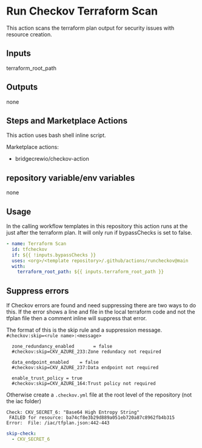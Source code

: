 # Run Checkov Terraform Scan

This action scans the terraform plan output for security issues with resource creation.

## Inputs

terraform_root_path

## Outputs

none

## Steps and Marketplace Actions

This action uses bash shell inline script.

Marketplace actions:

- bridgecrewio/checkov-action

## repository variable/env variables

none

## Usage

In the calling workflow templates in this repository this action runs at the just after the terraform plan. It will only run if bypassChecks is set to false.

```yaml
- name: Terraform Scan
  id: tfcheckov
  if: ${{ !inputs.bypassChecks }}
  uses: <org>/<template repository>/.github/actions/runcheckov@main
  with:
    terraform_root_path: ${{ inputs.terraform_root_path }}
```

## Suppress errors

If Checkov errors are found and need suppressing there are two ways to do this. If the error shows a line and file in the local terraform code and not the tfplan file then a comment inline will suppress that error.

The format of this is the skip rule and a suppression message. `#checkov:skip=<rule name>:<message>`

```HCL
  zone_redundancy_enabled       = false
  #checkov:skip=CKV_AZURE_233:Zone redundacy not required

  data_endpoint_enabled    = false
  #checkov:skip=CKV_AZURE_237:Data endpoint not required

  enable_trust_policy = true
  #checkov:skip=CKV_AZURE_164:Trust policy not required
```

Otherwise create a `.checkov.yml` file at the root level of the repository (not the iac folder)

```text
Check: CKV_SECRET_6: "Base64 High Entropy String"
 FAILED for resource: ba74cf8e3b29d889a051eb720a87c8962fb4b315
Error:  File: /iac/tfplan.json:442-443
```

```yml
skip-check:
  - CKV_SECRET_6
```
